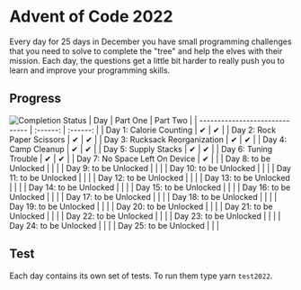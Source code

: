 # Advent of Code 2022  

Every day for 25 days in December you have small programming challenges that you need to solve to complete the "tree" and help the elves with their mission. Each day, the questions get a little bit harder to really push you to learn and improve your programming skills.  

## Progress  
![Completion Status](https://img.shields.io/endpoint?url=https://raw.githubusercontent.com/ritachien/advent-of-code/main/.github/badges/completion2022.json)
| Day                            | Part One | Part Two |
| ------------------------------ | :------: | :------: |
| Day 1: Calorie Counting        |    ✔     |    ✔     |
| Day 2: Rock Paper Scissors     |    ✔     |    ✔     |
| Day 3: Rucksack Reorganization |    ✔     |    ✔     |
| Day 4: Camp Cleanup            |    ✔     |    ✔     |
| Day 5: Supply Stacks           |    ✔     |    ✔     |
| Day 6: Tuning Trouble          |    ✔     |    ✔     |
| Day 7: No Space Left On Device |    ✔     |          |
| Day 8: to be Unlocked          |          |          |
| Day 9: to be Unlocked          |          |          |
| Day 10: to be Unlocked         |          |          |
| Day 11: to be Unlocked         |          |          |
| Day 12: to be Unlocked         |          |          |
| Day 13: to be Unlocked         |          |          |
| Day 14: to be Unlocked         |          |          |
| Day 15: to be Unlocked         |          |          |
| Day 16: to be Unlocked         |          |          |
| Day 17: to be Unlocked         |          |          |
| Day 18: to be Unlocked         |          |          |
| Day 19: to be Unlocked         |          |          |
| Day 20: to be Unlocked         |          |          |
| Day 21: to be Unlocked         |          |          |
| Day 22: to be Unlocked         |          |          |
| Day 23: to be Unlocked         |          |          |
| Day 24: to be Unlocked         |          |          |
| Day 25: to be Unlocked         |          |          |

## Test  
Each day contains its own set of tests. To run them type yarn `test2022`.
